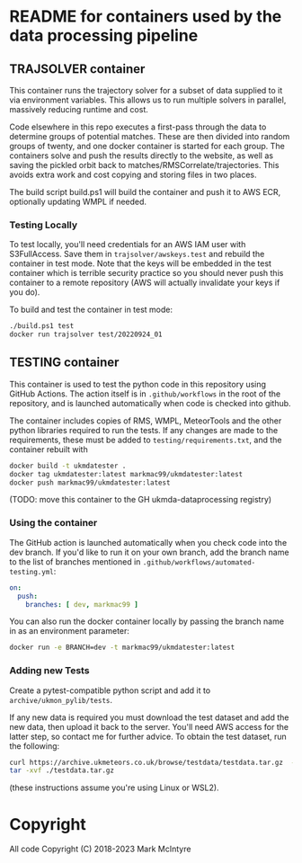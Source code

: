 # README for containers used by the data processing pipeline

## TRAJSOLVER container
This container runs the trajectory solver for a subset of data supplied to it via environment variables. This allows us to run multiple solvers in parallel, massively reducing runtime and cost. 

Code elsewhere in this repo executes a first-pass through the data to determine groups of potential matches. These are then divided into random groups of twenty, and one docker container is started for each group. The containers solve and push the results directly to the website, as well as saving the pickled orbit back to matches/RMSCorrelate/trajectories. This avoids extra work and cost copying and storing files in two places.

The build script build.ps1 will build the container and push it to AWS ECR, optionally updating WMPL if needed. 

### Testing Locally
To test locally, you'll need credentials for an AWS IAM user with S3FullAccess. Save them in `trajsolver/awskeys.test` and rebuild the container in test mode. Note that the keys will be embedded in the test container which is terrible security practice so you should never push this container to a remote repository (AWS will actually invalidate your keys if you do).

To build and test the container in test mode: 
``` bash
./build.ps1 test
docker run trajsolver test/20220924_01
```

## TESTING container
This container is used to test the python code in this repository using GitHub Actions. The action itself is in `.github/workflows` in the root of the repository, and is launched automatically when code is checked into github. 

The container includes copies of RMS, WMPL, MeteorTools and the other python libraries required to run the tests. If any changes are made to the requirements, these must be added to `testing/requirements.txt`, and the container rebuilt with 
```bash
docker build -t ukmdatester .
docker tag ukmdatester:latest markmac99/ukmdatester:latest
docker push markmac99/ukmdatester:latest
```
(TODO: move this container to the GH ukmda-dataprocessing registry)

### Using the container
The GitHub action is launched automatically when you check code into the dev branch. If you'd like to run it on your own branch, add the branch name to the list of branches mentioned in `.github/workflows/automated-testing.yml`:
```yaml
on:
  push:
    branches: [ dev, markmac99 ]
```

You can also run the docker container locally by passing the branch name in as an environment parameter:
```bash
docker run -e BRANCH=dev -t markmac99/ukmdatester:latest
```
### Adding new Tests
Create a pytest-compatible python script and add it to `archive/ukmon_pylib/tests`. 

If any new data is required you must download the test dataset and add the new data, then upload it back to the server. You'll need AWS access for the latter step, so contact me for further advice. To obtain the test dataset, run the following:

```bash
curl https://archive.ukmeteors.co.uk/browse/testdata/testdata.tar.gz  -o ./testdata.tar.gz
tar -xvf ./testdata.tar.gz
```
(these instructions assume you're using Linux or WSL2).

# Copyright
All code Copyright (C) 2018-2023 Mark McIntyre